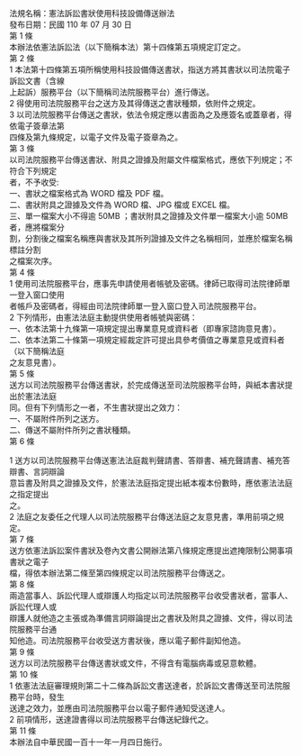法規名稱：憲法訴訟書狀使用科技設備傳送辦法  
發布日期：民國 110 年 07 月 30 日  
第 1 條  
本辦法依憲法訴訟法（以下簡稱本法）第十四條第五項規定訂定之。  
第 2 條  
1 本法第十四條第五項所稱使用科技設備傳送書狀，指送方將其書狀以司法院電子訴訟文書（含線  
上起訴）服務平台（以下簡稱司法院服務平台）進行傳送。  
2 得使用司法院服務平台之送方及其得傳送之書狀種類，依附件之規定。  
3 以司法院服務平台傳送之書狀，依法令規定應以書面為之及應簽名或蓋章者，得依電子簽章法第  
四條及第九條規定，以電子文件及電子簽章為之。  
第 3 條  
以司法院服務平台傳送書狀、附具之證據及附屬文件檔案格式，應依下列規定；不符合下列規定  
者，不予收受:  
一、書狀之檔案格式為 WORD 檔及 PDF 檔。  
二、書狀附具之證據及文件為 WORD 檔、JPG 檔或 EXCEL 檔。  
三、單一檔案大小不得逾 50MB ；書狀附具之證據及文件單一檔案大小逾 50MB 者，應將檔案分  
割，分割後之檔案名稱應與書狀及其所列證據及文件之名稱相同，並應於檔案名稱標註分割  
之檔案次序。  
第 4 條  
1 使用司法院服務平台，應事先申請使用者帳號及密碼。律師已取得司法院律師單一登入窗口使用  
者帳戶及密碼者，得經由司法院律師單一登入窗口登入司法院服務平台。  
2 下列情形，由憲法法庭主動提供使用者帳號與密碼：  
一、依本法第十九條第一項規定提出專業意見或資料者（即專家諮詢意見書）。  
二、依本法第二十條第一項規定經裁定許可提出具參考價值之專業意見或資料者（以下簡稱法庭  
之友意見書）。  
第 5 條  
送方以司法院服務平台傳送書狀，於完成傳送至司法院服務平台時，與紙本書狀提出於憲法法庭  
同。但有下列情形之一者，不生書狀提出之效力：  
一、不屬附件所列之送方。  
二、傳送不屬附件所列之書狀種類。  
第 6 條  


1 送方以司法院服務平台傳送憲法法庭裁判聲請書、答辯書、補充聲請書、補充答辯書、言詞辯論  
意旨書及附具之證據及文件，於憲法法庭指定提出紙本複本份數時，應依憲法法庭之指定提出  
之。  
2 法庭之友委任之代理人以司法院服務平台傳送法庭之友意見書，準用前項之規定。  
第 7 條  
送方依憲法訴訟案件書狀及卷內文書公開辦法第八條規定應提出遮掩限制公開事項書狀之電子  
檔，得依本辦法第二條至第四條規定以司法院服務平台傳送之。  
第 8 條  
兩造當事人、訴訟代理人或辯護人均指定以司法院服務平台收受書狀者，當事人、訴訟代理人或  
辯護人就他造之主張或為準備言詞辯論提出之書狀及附具之證據、文件，得以司法院服務平台通  
知他造。司法院服務平台收受送方書狀後，應以電子郵件副知他造。  
第 9 條  
送方以司法院服務平台傳送書狀或文件，不得含有電腦病毒或惡意軟體。  
第 10 條  
1 依憲法法庭審理規則第二十二條為訴訟文書送達者，於訴訟文書傳送至司法院服務平台時，發生  
送達之效力，並應由司法院服務平台以電子郵件通知受送達人。  
2 前項情形，送達證書得以司法院服務平台傳送紀錄代之。  
第 11 條  
本辦法自中華民國一百十一年一月四日施行。  


